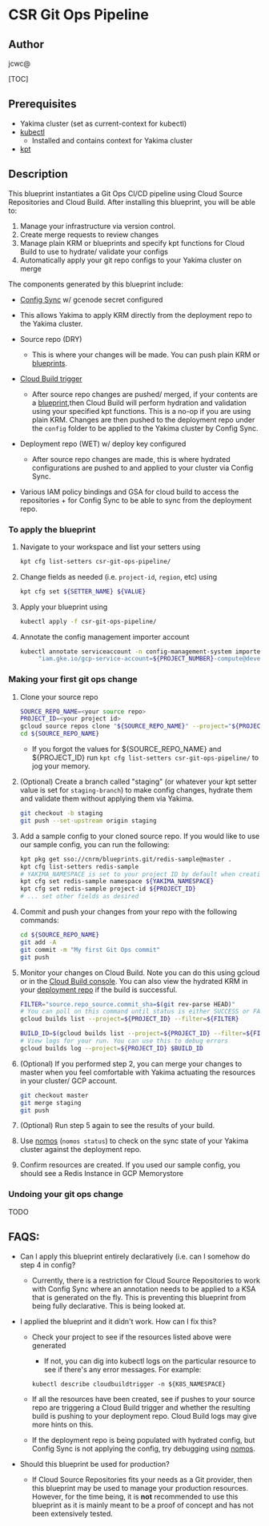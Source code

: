 # CSR Git Ops Pipeline
## Author
jcwc@

[TOC]

## Prerequisites
- Yakima cluster (set as current-context for kubectl)
- [kubectl](https://kubernetes.io/docs/tasks/tools/install-kubectl/)
  - Installed and contains context for Yakima cluster
- [kpt](https://googlecontainertools.github.io/kpt/guides/)

## Description
This blueprint instantiates a Git Ops CI/CD pipeline using Cloud Source Repositories and Cloud Build. After installing this blueprint, you will be able to:
1. Manage your infrastructure via version control.
2. Create merge requests to review changes
3. Manage plain KRM or blueprints and specify kpt functions for Cloud Build to use to hydrate/ validate your configs
4. Automatically apply your git repo configs to your Yakima cluster on merge
<!-- ... insert more as needed. -->

The components generated by this blueprint include:
- [Config Sync](https://cloud.google.com/kubernetes-engine/docs/add-on/config-sync/overview) w/ gcenode secret configured
 - This allows Yakima to apply KRM directly from the deployment repo to the Yakima cluster.

- Source repo (DRY)
  - This is where your changes will be made. You can push plain KRM or [blueprints](https://googlecontainertools.github.io/kpt/guides/producer/blueprint/).

- [Cloud Build trigger](https://cloud.google.com/cloud-build/docs/automating-builds/create-manage-triggers)
  - After source repo changes are pushed/ merged, if your contents are a [blueprint](https://googlecontainertools.github.io/kpt/guides/producer/blueprint/),then Cloud Build will perform hydration and validation using your specified kpt functions. This is a no-op if you are using plain KRM. Changes are then pushed to the deployment repo under the `config` folder to be applied to the Yakima cluster by Config Sync.

- Deployment repo (WET) w/ deploy key configured
  - After source repo changes are made, this is where hydrated configurations are pushed to and applied to your cluster via Config Sync.

- Various IAM policy bindings and GSA for cloud build to access the repositories + for Config Sync to be able to sync from the deployment repo.

### To apply the blueprint
1. Navigate to your workspace and list your setters using
   ```bash
   kpt cfg list-setters csr-git-ops-pipeline/
   ```

2. Change fields as needed (i.e. `project-id`, `region`, etc) using
   ```bash
   kpt cfg set ${SETTER_NAME} ${VALUE}
   ```

3. Apply your blueprint using
   ```bash
   kubectl apply -f csr-git-ops-pipeline/
   ```

4. Annotate the config management importer account
   ```bash
   kubectl annotate serviceaccount -n config-management-system importer \
        "iam.gke.io/gcp-service-account=${PROJECT_NUMBER}-compute@developer.gserviceaccount.com"
   ```

### Making your first git ops change
1. Clone your source repo
   ```bash
   SOURCE_REPO_NAME=<your source repo>
   PROJECT_ID=<your project id>
   gcloud source repos clone "${SOURCE_REPO_NAME}" --project="${PROJECT_ID}"
   cd ${SOURCE_REPO_NAME}
   ```
   - If you forgot the values for ${SOURCE_REPO_NAME} and ${PROJECT_ID} run `kpt cfg list-setters csr-git-ops-pipeline/` to jog your memory.

2. (Optional) Create a branch called "staging" (or whatever your kpt setter value is set for `staging-branch`) to make config changes, hydrate them and validate them without applying them via Yakima.
   ```bash
   git checkout -b staging
   git push --set-upstream origin staging
   ```

3. Add a sample config to your cloned source repo. If you would like to use our sample config, you can run the following:
   ```bash
   kpt pkg get sso://cnrm/blueprints.git/redis-sample@master .
   kpt cfg list-setters redis-sample
   # YAKIMA_NAMESPACE is set to your project ID by default when creating a Yakima instance
   kpt cfg set redis-sample namespace ${YAKIMA_NAMESPACE}
   kpt cfg set redis-sample project-id ${PROJECT_ID}
   # ... set other fields as desired
   ```

4. Commit and push your changes from your repo with the following commands:
   ```bash
   cd ${SOURCE_REPO_NAME}
   git add -A
   git commit -m "My first Git Ops commit"
   git push
   ```

5. Monitor your changes on Cloud Build. Note you can do this using gcloud or in the [Cloud Build console](https://console.cloud.google.com/cloud-build/builds). You can also view the hydrated KRM in your [deployment repo](https://source.cloud.google.com/) if the build is successful.
   ```bash
   FILTER="source.repo_source.commit_sha=$(git rev-parse HEAD)"
   # You can poll on this command until status is either SUCCESS or FAILURE
   gcloud builds list --project=${PROJECT_ID} --filter=${FILTER}

   BUILD_ID=$(gcloud builds list --project=${PROJECT_ID} --filter=${FILTER} --format='get(id)' | head -n 1)
   # View logs for your run. You can use this to debug errors
   gcloud builds log --project=${PROJECT_ID} $BUILD_ID
   ```

6. (Optional) If you performed step 2, you can merge your changes to master when you feel comfortable with Yakima actuating the resources in your cluster/ GCP account.
   ```bash
   git checkout master
   git merge staging
   git push
   ```

7. (Optional) Run step 5 again to see the results of your build.

8. Use [nomos](https://cloud.google.com/kubernetes-engine/docs/add-on/config-sync/how-to/nomos-command) (`nomos status`) to check on the sync state of your Yakima cluster against the deployment repo.

9.  Confirm resources are created. If you used our sample config, you should see a Redis Instance in GCP Memorystore

### Undoing your git ops change
TODO

## FAQS:
- Can I apply this blueprint entirely declaratively (i.e. can I somehow do step 4 in config?
  - Currently, there is a restriction for Cloud Source Repositories to work with Config Sync where an annotation needs to be applied to a KSA that is generated on the fly. This is preventing this blueprint from being fully declarative. This is being looked at.

- I applied the blueprint and it didn't work. How can I fix this?
  - Check your project to see if the resources listed above were generated
    - If not, you can dig into kubectl logs on the particular resource to see if there's any error messages. For example:
    ```
    kubectl describe cloudbuildtrigger -n ${K8S_NAMESPACE}
    ```
  - If all the resources have been created, see if pushes to your source repo are triggering a Cloud Build trigger and whether the resulting build is pushing to your deployment repo. Cloud Build logs may give more hints on this.

  - If the deployment repo is being populated with hydrated config, but Config Sync is not applying the config, try debugging using [nomos](https://cloud.google.com/kubernetes-engine/docs/add-on/config-sync/how-to/nomos-command).

- Should this blueprint be used for production?
  - If Cloud Source Repositories fits your needs as a Git provider, then this blueprint may be used to manage your production resources. However, for the time being, it is **not** recommended to use this blueprint as it is mainly meant to be a proof of concept and has not been extensively tested.
